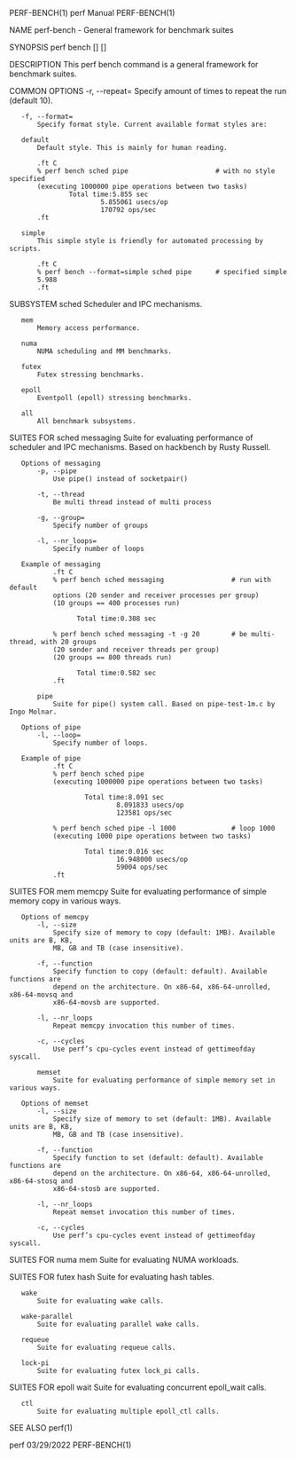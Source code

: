 PERF-BENCH(1)                          perf Manual                         PERF-BENCH(1)

NAME
       perf-bench - General framework for benchmark suites

SYNOPSIS
       perf bench [<common options>] <subsystem> <suite> [<options>]

DESCRIPTION
       This perf bench command is a general framework for benchmark suites.

COMMON OPTIONS
       -r, --repeat=
           Specify amount of times to repeat the run (default 10).

       -f, --format=
           Specify format style. Current available format styles are:

       default
           Default style. This is mainly for human reading.

           .ft C
           % perf bench sched pipe                      # with no style specified
           (executing 1000000 pipe operations between two tasks)
                   Total time:5.855 sec
                           5.855061 usecs/op
                           170792 ops/sec
           .ft

       simple
           This simple style is friendly for automated processing by scripts.

           .ft C
           % perf bench --format=simple sched pipe      # specified simple
           5.988
           .ft

SUBSYSTEM
       sched
           Scheduler and IPC mechanisms.

       mem
           Memory access performance.

       numa
           NUMA scheduling and MM benchmarks.

       futex
           Futex stressing benchmarks.

       epoll
           Eventpoll (epoll) stressing benchmarks.

       all
           All benchmark subsystems.

   SUITES FOR sched
       messaging
           Suite for evaluating performance of scheduler and IPC mechanisms. Based on
           hackbench by Rusty Russell.

       Options of messaging
           -p, --pipe
               Use pipe() instead of socketpair()

           -t, --thread
               Be multi thread instead of multi process

           -g, --group=
               Specify number of groups

           -l, --nr_loops=
               Specify number of loops

       Example of messaging
               .ft C
               % perf bench sched messaging                 # run with default
               options (20 sender and receiver processes per group)
               (10 groups == 400 processes run)

                     Total time:0.308 sec

               % perf bench sched messaging -t -g 20        # be multi-thread, with 20 groups
               (20 sender and receiver threads per group)
               (20 groups == 800 threads run)

                     Total time:0.582 sec
               .ft

           pipe
               Suite for pipe() system call. Based on pipe-test-1m.c by Ingo Molnar.

       Options of pipe
           -l, --loop=
               Specify number of loops.

       Example of pipe
               .ft C
               % perf bench sched pipe
               (executing 1000000 pipe operations between two tasks)

                       Total time:8.091 sec
                               8.091833 usecs/op
                               123581 ops/sec

               % perf bench sched pipe -l 1000              # loop 1000
               (executing 1000 pipe operations between two tasks)

                       Total time:0.016 sec
                               16.948000 usecs/op
                               59004 ops/sec
               .ft

   SUITES FOR mem
       memcpy
           Suite for evaluating performance of simple memory copy in various ways.

       Options of memcpy
           -l, --size
               Specify size of memory to copy (default: 1MB). Available units are B, KB,
               MB, GB and TB (case insensitive).

           -f, --function
               Specify function to copy (default: default). Available functions are
               depend on the architecture. On x86-64, x86-64-unrolled, x86-64-movsq and
               x86-64-movsb are supported.

           -l, --nr_loops
               Repeat memcpy invocation this number of times.

           -c, --cycles
               Use perf’s cpu-cycles event instead of gettimeofday syscall.

           memset
               Suite for evaluating performance of simple memory set in various ways.

       Options of memset
           -l, --size
               Specify size of memory to set (default: 1MB). Available units are B, KB,
               MB, GB and TB (case insensitive).

           -f, --function
               Specify function to set (default: default). Available functions are
               depend on the architecture. On x86-64, x86-64-unrolled, x86-64-stosq and
               x86-64-stosb are supported.

           -l, --nr_loops
               Repeat memset invocation this number of times.

           -c, --cycles
               Use perf’s cpu-cycles event instead of gettimeofday syscall.

   SUITES FOR numa
       mem
           Suite for evaluating NUMA workloads.

   SUITES FOR futex
       hash
           Suite for evaluating hash tables.

       wake
           Suite for evaluating wake calls.

       wake-parallel
           Suite for evaluating parallel wake calls.

       requeue
           Suite for evaluating requeue calls.

       lock-pi
           Suite for evaluating futex lock_pi calls.

   SUITES FOR epoll
       wait
           Suite for evaluating concurrent epoll_wait calls.

       ctl
           Suite for evaluating multiple epoll_ctl calls.

SEE ALSO
       perf(1)

perf                                   03/29/2022                          PERF-BENCH(1)
